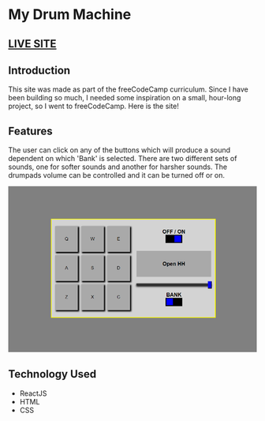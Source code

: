# My Drum Machine
## [LIVE SITE](https://drummachine-nd.netlify.app/)

## Introduction
This site was made as part of the freeCodeCamp curriculum. Since I have been building so much, I needed some inspiration on a small, hour-long project, so I went to freeCodeCamp. Here is the site!

## Features
The user can click on any of the buttons which will produce a sound dependent on which 'Bank' is selected. There are two different sets of sounds, one for softer sounds and another for harsher sounds. The drumpads volume can be controlled and it can be turned off or on.

![Main page](./src/images/main-page-demo.png)

## Technology Used
- ReactJS
- HTML
- CSS
